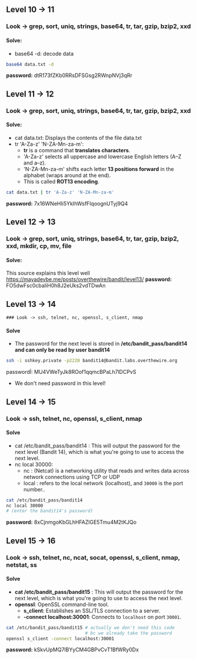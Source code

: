 ## Level 10 -> 11
### Look -> grep, sort, uniq, strings, base64, tr, tar, gzip, bzip2, xxd
#### Solve:
- base64 -d: decode data
```bash
base64 data.txt -d
```
**password:** dtR173fZKb0RRsDFSGsg2RWnpNVj3qRr

## Level 11 -> 12
### Look -> grep, sort, uniq, strings, base64, tr, tar, gzip, bzip2, xxd

#### Solve:
- cat data.txt: Displays the contents of the file data.txt
- tr 'A-Za-z' 'N-ZA-Mn-za-m': 
	- **tr** is a command that **translates characters**.    
	- 'A-Za-z' selects all uppercase and lowercase English letters (A–Z and a–z).
	- 'N-ZA-Mn-za-m' shifts each letter **13 positions forward** in the alphabet (wraps around at the end).
	- This is called **ROT13 encoding**.
```bash
cat data.txt | tr 'A-Za-z' 'N-ZA-Mn-za-m'
```
**password:** 7x16WNeHIi5YkIhWsfFIqoognUTyj9Q4

## Level 12 -> 13
### Look -> grep, sort, uniq, strings, base64, tr, tar, gzip, bzip2, xxd, mkdir, cp, mv, file

#### Solve:
This source explains this level well
https://mayadevbe.me/posts/overthewire/bandit/level13/
**password:** FO5dwFsc0cbaIiH0h8J2eUks2vdTDwAn

## Level 13 -> 14
	### Look -> ssh, telnet, nc, openssl, s_client, nmap

#### Solve
- The password for the next level is stored in **/etc/bandit_pass/bandit14 and can only be read by user bandit14**
```bash
ssh -i sshkey.private -p2220 bandit14@bandit.labs.overthewire.org
```
passwordİ: MU4VWeTyJk8ROof1qqmcBPaLh7lDCPvS 
- We don't need password in this level!

## Level 14 -> 15
### Look -> ssh, telnet, nc, openssl, s_client, nmap
#### Solve
- cat /etc/bandit_pass/bandit14 : This will output the password for the next level (Bandit 14), which is what you're going to use to access the next level.
- nc local 30000: 
	- nc : (Netcat) is a networking utility that reads and writes data across network connections using TCP or UDP
	- local : refers to the local network (localhost), and `30000` is the port number..
```bash
cat /etc/bandit_pass/bandit14
nc local 30000
# (enter the bandit14's password)
```
**password:** 8xCjnmgoKbGLhHFAZlGE5Tmu4M2tKJQo

## Level 15 -> 16
### Look -> ssh, telnet, nc, ncat, socat, openssl, s_client, nmap, netstat, ss
#### Solve 
- **cat /etc/bandit_pass/bandit15** : This will output the password for the next level, which is what you're going to use to access the next level.
- **openssl**: OpenSSL command-line tool.
	- **s_client**: Establishes an SSL/TLS connection to a server.
	- **-connect localhost:30001**: Connects to `localhost` on port `30001`.
```bash
cat /etc/bandit_pass/bandit15 # actually we don't need this code 
							  # bc we already take the password
openssl s_client -connect localhost:30001
```
**password:** kSkvUpMQ7lBYyCM4GBPvCvT1BfWRy0Dx